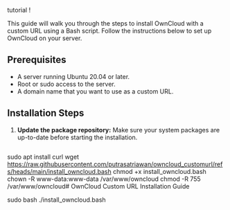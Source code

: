 tutorial !



This guide will walk you through the steps to install OwnCloud with a custom URL using a Bash script. Follow the instructions below to set up OwnCloud on your server.

## Prerequisites

- A server running Ubuntu 20.04 or later.
- Root or sudo access to the server.
- A domain name that you want to use as a custom URL.

## Installation Steps

1. **Update the package repository:**
   Make sure your system packages are up-to-date before starting the installation.
   ```bash
sudo apt install curl
wget  https://raw.githubusercontent.com/putrasatriawan/owncloud_customurl/refs/heads/main/install_owncloud.bash
chmod +x install_owncloud.bash
chown -R www-data:www-data /var/www/owncloud
chmod -R 755 /var/www/owncloud# OwnCloud Custom URL Installation Guide

sudo bash ./install_owncloud.bash

